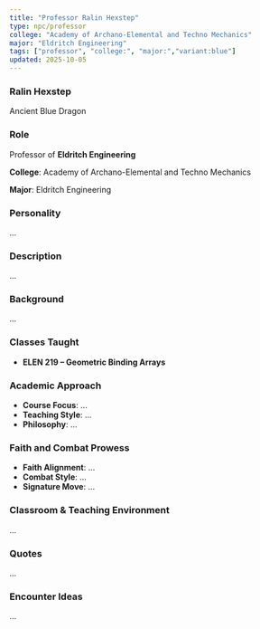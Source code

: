 ```yaml
---
title: "Professor Ralin Hexstep"
type: npc/professor
college: "Academy of Archano-Elemental and Techno Mechanics"
major: "Eldritch Engineering"
tags: ["professor", "college:", "major:","variant:blue"]
updated: 2025-10-05
---
```

### Ralin Hexstep

Ancient Blue Dragon

### Role

Professor of **Eldritch Engineering**

**College**: Academy of Archano-Elemental and Techno Mechanics

**Major**: Eldritch Engineering

### Personality

...

### Description

...

### Background

...

### Classes Taught

- **ELEN 219 – Geometric Binding Arrays**

### Academic Approach

- **Course Focus**: ...
- **Teaching Style**: ...
- **Philosophy**: ...

### Faith and Combat Prowess

- **Faith Alignment**: ...
- **Combat Style**: ...
- **Signature Move**: ...

### Classroom & Teaching Environment

...

### Quotes

...

### Encounter Ideas

...

